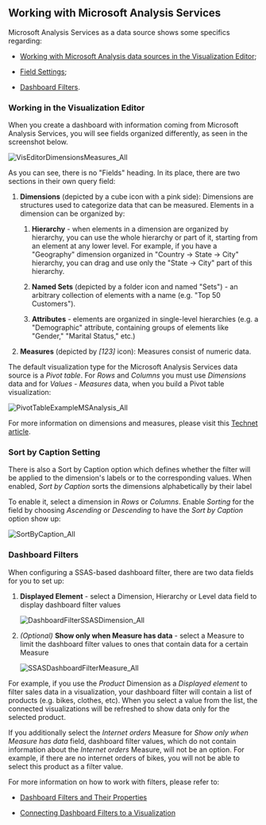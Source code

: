 ## Working with Microsoft Analysis Services

Microsoft Analysis Services as a data source shows some specifics regarding:

  - [Working with Microsoft Analysis data sources in the Visualization Editor](#visualization-editor);

  - [Field Settings](#sort-by-caption-setting);

  - [Dashboard Filters](#dashboard-filters).

<a name='visualization-editor'></a>
### Working in the Visualization Editor

When you create a dashboard with information coming from Microsoft
Analysis Services, you will see fields organized differently, as seen in
the screenshot below.

![VisEditorDimensionsMeasures\_All](images/VisEditorDimensionsMeasures_All.png)

As you can see, there is no "Fields" heading. In its place, there are
two sections in their own query field:

1.  **Dimensions** (depicted by a cube icon with a pink side):
    Dimensions are structures used to categorize data that can be
    measured. Elements in a dimension can be organized by:

    1.  **Hierarchy** - when elements in a dimension are organized by
        hierarchy, you can use the whole hierarchy or part of it,
        starting from an element at any lower level. For example, if you
        have a "Geography" dimension organized in "Country → State →
        City" hierarchy, you can drag and use only the "State → City"
        part of this hierarchy.

    2.  **Named Sets** (depicted by a folder icon and named "Sets") - an
        arbitrary collection of elements with a name (e.g. "Top 50
        Customers").

    3.  **Attributes** - elements are organized in single-level
        hierarchies (e.g. a "Demographic" attribute, containing groups
        of elements like "Gender," "Marital Status," etc.)

2.  **Measures** (depicted by *[123]* icon): Measures consist of
    numeric data.

The default visualization type for the Microsoft Analysis Services data
source is a *Pivot table*. For *Rows* and *Columns* you must use
*Dimensions* data and for *Values* - *Measures* data, when you build a
Pivot table visualization:

![PivotTableExampleMSAnalysis\_All](images/PivotTableExampleMSAnalysis_All.png)

For more information on dimensions and measures, please visit this
[Technet article](https://docs.microsoft.com/en-us/previous-versions/sql/sql-server-2012/ms174527\(v=sql.110\)).

<a name='sort-by-caption-setting'></a>
### Sort by Caption Setting

There is also a Sort by Caption option which defines whether the filter
will be applied to the dimension's labels or to the corresponding
values. When enabled, *Sort by Caption* sorts the dimensions
alphabetically by their label

To enable it, select a dimension in *Rows* or *Columns*. Enable
*Sorting* for the field by choosing *Ascending* or *Descending* to have
the *Sort by Caption* option show up:

![SortByCaption\_All](images/SortByCaption_All.png)

<a name='dashboard-filters'></a>
### Dashboard Filters

When configuring a SSAS-based dashboard filter, there are two data
fields for you to set up:

1.  **Displayed Element** - select a Dimension, Hierarchy or Level data
    field to display dashboard filter values

    ![DashboardFilterSSASDimension\_All](images/DashboardFilterSSASDimension_All.png)

2.  *(Optional)* **Show only when Measure has data** - select a Measure
    to limit the dashboard filter values to ones that contain data for a
    certain Measure

    ![SSASDashboardFilterMeasure\_All](images/SSASDashboardFilterMeasure_All.png)

For example, if you use the *Product* Dimension as a *Displayed element*
to filter sales data in a visualization, your dashboard filter will
contain a list of products (e.g. bikes, clothes, etc). When you select a
value from the list, the connected visualizations will be refreshed to
show data only for the selected product.

If you additionally select the *Internet orders* Measure for *Show only when Measure has data* field, dashboard filter values, which do not contain information about the *Internet orders* Measure, will not be an option. For example,  if there are no internet orders of bikes, you will not be able to select this product as a filter value.

For more information on how to work with filters, please refer to:

  - [Dashboard Filters and Their Properties](~/en/filters/dashboard-filters-properties.md)

  - [Connecting Dashboard Filters to a Visualization](~/en/filters/connecting-dashboard-filters-visualization.md)
